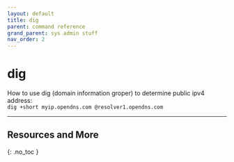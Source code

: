 ```yaml
---
layout: default
title: dig
parent: command reference 
grand_parent: sys admin stuff
nav_order: 2
---
```


# dig

How to use dig (domain information groper) to determine public ipv4 address:  
`dig +short myip.opendns.com @resolver1.opendns.com`


---

## Resources and More
{: .no_toc }
